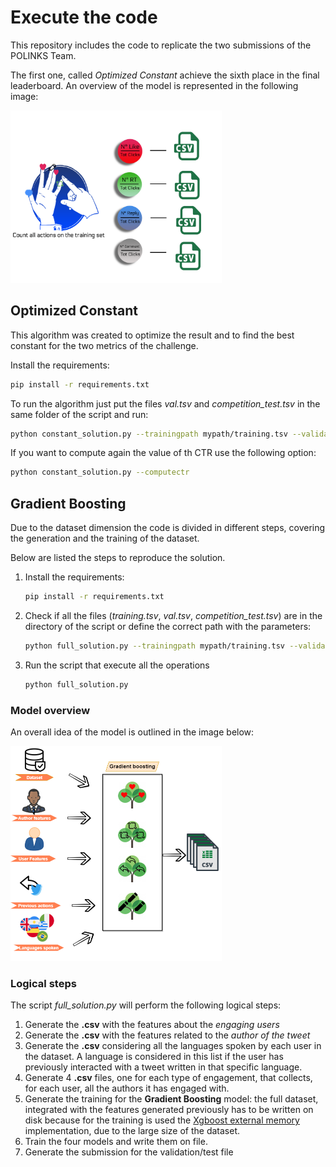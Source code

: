 # Execute the code

This repository includes the code to replicate the two submissions of the POLINKS Team.

The first one, called *Optimized Constant*  achieve the sixth place in the final leaderboard. An overview of the model is represented in the following image:

<img src="images/constant_model.png" style="zoom:33%;" />

## Optimized Constant

This algorithm was created to optimize the result and to find the best constant for the two metrics of the challenge.

Install the requirements:

```bash
pip install -r requirements.txt	
```



To run the algorithm just put the files *val.tsv* and *competition_test.tsv* in the same folder of the script and run:

```bash
python constant_solution.py --trainingpath mypath/training.tsv --validationpath mypath/val.tsv --testpath mypath/test.tsv
```

If you want to compute again the value of th CTR use the following option:

```bash
python constant_solution.py --computectr
```



## Gradient Boosting

Due to the dataset dimension the code is divided in different steps, covering the generation and the training of the dataset.

Below are listed the steps to reproduce the solution.

1. Install the requirements:

   ```bash
   pip install -r requirements.txt	
   ```

   

2. Check if all the files (*training.tsv*, *val.tsv*, *competition_test.tsv*) are in the directory of the script or define the correct path with the parameters:

   ```bash
   python full_solution.py --trainingpath mypath/training.tsv --validationpath mypath/val.tsv
   ```

   

3. Run the script that execute all the operations

   ```bash
   python full_solution.py
   ```

### Model overview

An overall idea of the model is outlined in the image below:

<img src="images\model_schema.png" alt="Overall architecture" style="zoom:50%;" />

### Logical steps

The script *full_solution.py* will perform the following logical steps:

1. Generate the **.csv** with the features about the *engaging users*
2. Generate the **.csv** with the features related to the *author of the tweet*
3. Generate the **.csv** considering all the languages spoken by each user in the dataset. A language is considered in this list if the user has previously interacted with a tweet written in that specific language.
4. Generate 4 **.csv** files, one for each type of engagement, that collects, for each user, all the authors it has engaged with.
5. Generate the training for the **Gradient Boosting** model: the full dataset, integrated with the features generated previously has to be written on disk because for the training is used the [Xgboost external memory](https://xgboost.readthedocs.io/en/latest/tutorials/external_memory.html) implementation, due to the large size of the dataset.
6. Train the four models and write them on file. 
7. Generate the submission for the validation/test file